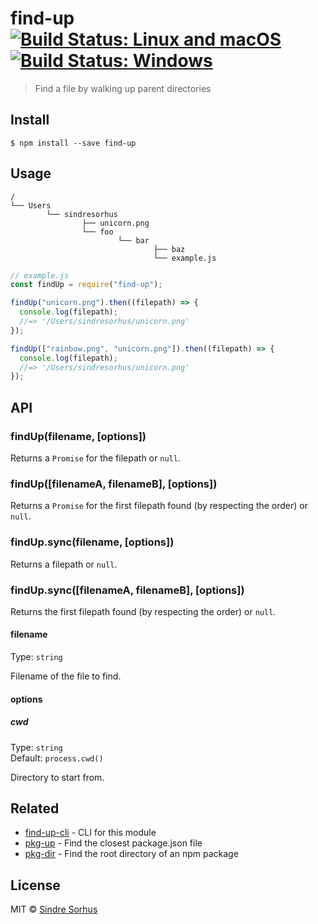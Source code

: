 # find-up [![Build Status: Linux and macOS](https://travis-ci.org/sindresorhus/find-up.svg?branch=master)](https://travis-ci.org/sindresorhus/find-up) [![Build Status: Windows](https://ci.appveyor.com/api/projects/status/l0cyjmvh5lq72vq2/branch/master?svg=true)](https://ci.appveyor.com/project/sindresorhus/find-up/branch/master)

> Find a file by walking up parent directories

## Install

```
$ npm install --save find-up
```

## Usage

```
/
└── Users
		└── sindresorhus
				├── unicorn.png
				└── foo
						└── bar
								├── baz
								└── example.js
```

```js
// example.js
const findUp = require("find-up");

findUp("unicorn.png").then((filepath) => {
  console.log(filepath);
  //=> '/Users/sindresorhus/unicorn.png'
});

findUp(["rainbow.png", "unicorn.png"]).then((filepath) => {
  console.log(filepath);
  //=> '/Users/sindresorhus/unicorn.png'
});
```

## API

### findUp(filename, [options])

Returns a `Promise` for the filepath or `null`.

### findUp([filenameA, filenameB], [options])

Returns a `Promise` for the first filepath found (by respecting the order) or `null`.

### findUp.sync(filename, [options])

Returns a filepath or `null`.

### findUp.sync([filenameA, filenameB], [options])

Returns the first filepath found (by respecting the order) or `null`.

#### filename

Type: `string`

Filename of the file to find.

#### options

##### cwd

Type: `string`<br>
Default: `process.cwd()`

Directory to start from.

## Related

- [find-up-cli](https://github.com/sindresorhus/find-up-cli) - CLI for this module
- [pkg-up](https://github.com/sindresorhus/pkg-up) - Find the closest package.json file
- [pkg-dir](https://github.com/sindresorhus/pkg-dir) - Find the root directory of an npm package

## License

MIT © [Sindre Sorhus](https://sindresorhus.com)

